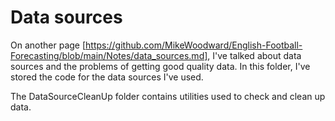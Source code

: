 # Data sources

On another page [https://github.com/MikeWoodward/English-Football-Forecasting/blob/main/Notes/data_sources.md], I've talked about data sources and the problems of getting good quality data. In this folder, I've stored the code for the data sources I've used.



The DataSourceCleanUp folder contains utilities used to check and clean up data.

